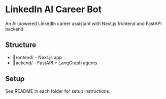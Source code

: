 ﻿# LinkedIn AI Career Bot

An AI-powered LinkedIn career assistant with Next.js frontend and FastAPI backend.

## Structure
- rontend/ - Next.js app
- ackend/ - FastAPI + LangGraph agents

## Setup
See README in each folder for setup instructions.

